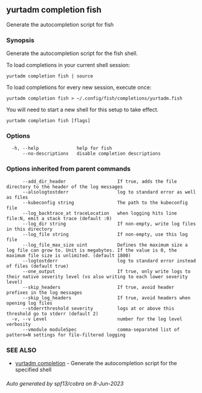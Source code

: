 ## yurtadm completion fish

Generate the autocompletion script for fish

### Synopsis

Generate the autocompletion script for the fish shell.

To load completions in your current shell session:

	yurtadm completion fish | source

To load completions for every new session, execute once:

	yurtadm completion fish > ~/.config/fish/completions/yurtadm.fish

You will need to start a new shell for this setup to take effect.


```
yurtadm completion fish [flags]
```

### Options

```
  -h, --help              help for fish
      --no-descriptions   disable completion descriptions
```

### Options inherited from parent commands

```
      --add_dir_header                   If true, adds the file directory to the header of the log messages
      --alsologtostderr                  log to standard error as well as files
      --kubeconfig string                The path to the kubeconfig file
      --log_backtrace_at traceLocation   when logging hits line file:N, emit a stack trace (default :0)
      --log_dir string                   If non-empty, write log files in this directory
      --log_file string                  If non-empty, use this log file
      --log_file_max_size uint           Defines the maximum size a log file can grow to. Unit is megabytes. If the value is 0, the maximum file size is unlimited. (default 1800)
      --logtostderr                      log to standard error instead of files (default true)
      --one_output                       If true, only write logs to their native severity level (vs also writing to each lower severity level)
      --skip_headers                     If true, avoid header prefixes in the log messages
      --skip_log_headers                 If true, avoid headers when opening log files
      --stderrthreshold severity         logs at or above this threshold go to stderr (default 2)
  -v, --v Level                          number for the log level verbosity
      --vmodule moduleSpec               comma-separated list of pattern=N settings for file-filtered logging
```

### SEE ALSO

* [yurtadm completion](yurtadm_completion.md)	 - Generate the autocompletion script for the specified shell

###### Auto generated by spf13/cobra on 8-Jun-2023
